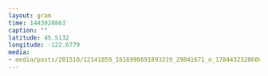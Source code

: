 ```yaml
---
layout: gram
time: 1443920863
caption: ""
latitude: 45.5132
longitude: -122.6779
media:
- media/posts/201510/12141859_1616998691893319_29841671_n_17844323206000351.jpg
---
```

